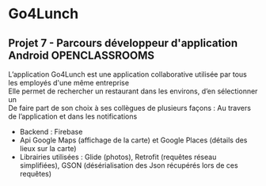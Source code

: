 # __Go4Lunch__

## Projet 7 - Parcours développeur d'application Android OPENCLASSROOMS

L’application Go4Lunch est une application collaborative utilisée par tous les employés d'une même entreprise  
Elle permet de rechercher un restaurant dans les environs, d’en sélectionner un  
De faire part de son choix à ses collègues de plusieurs façons : Au travers de l’application et dans les notifications  


* Backend : Firebase  
* Api Google Maps (affichage de la carte) et Google Places (détails des lieux sur la carte)  
* Librairies utilisées : Glide (photos), Retrofit (requêtes réseau simplifiées), GSON (désérialisation des Json récupérés lors de ces requêtes)  
